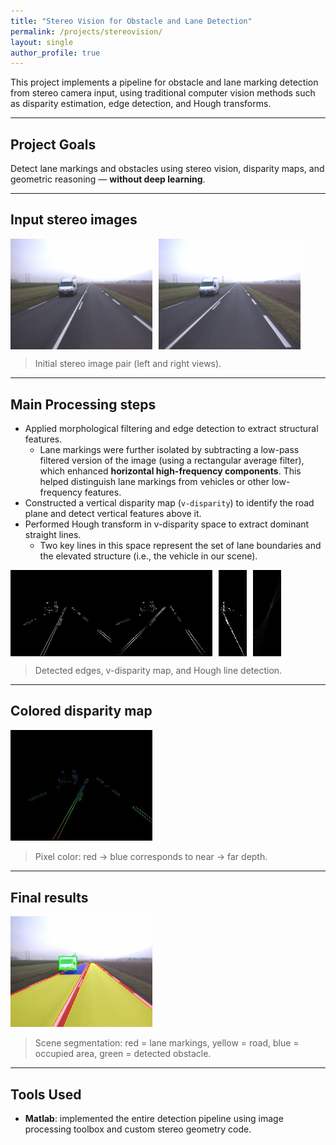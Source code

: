 ```yaml
---
title: "Stereo Vision for Obstacle and Lane Detection"
permalink: /projects/stereovision/
layout: single
author_profile: true
---
```


This project implements a pipeline for obstacle and lane marking detection from stereo camera input, using traditional computer vision methods such as disparity estimation, edge detection, and Hough transforms.

---

## Project Goals

Detect lane markings and obstacles using stereo vision, disparity maps, and geometric reasoning — **without deep learning**.

---

## Input stereo images

<div style="display: flex; gap: 10px;">
  <img src="/assets/images/projects_MIV308/01G.png" width="45%">
  <img src="/assets/images/projects_MIV308/01D.png" width="45%">
</div>

> Initial stereo image pair (left and right views).

---

## Main Processing steps

- Applied morphological filtering and edge detection to extract structural features.
  - Lane markings were further isolated by subtracting a low-pass filtered version of the image (using a rectangular average filter), which enhanced **horizontal high-frequency components**. This helped distinguish lane markings from vehicles or other low-frequency features.
- Constructed a vertical disparity map (`v-disparity`) to identify the road plane and detect vertical features above it.
- Performed Hough transform in v-disparity space to extract dominant straight lines.
  - Two key lines in this space represent the set of lane boundaries and the elevated structure (i.e., the vehicle in our scene).

<div style="display: flex; flex-wrap: wrap; gap: 10px;">
  <img src="/assets/images/projects_MIV308/gd_ouvert.jpg" width="64%">
  <img src="/assets/images/projects_MIV308/v_dis.jpg" width="9%">
  <img src="/assets/images/projects_MIV308/hough.jpg" width="9%">
</div>

> Detected edges, v-disparity map, and Hough line detection.

---

## Colored disparity map

<img src="/assets/images/projects_MIV308/color_disp.jpg" width="45%">

> Pixel color: red -> blue corresponds to near -> far depth.

---

## Final results

<img src="/assets/images/projects_MIV308/result.jpg" width="45%">

> Scene segmentation: red = lane markings, yellow = road, blue = occupied area, green = detected obstacle.

---

## Tools Used

- **Matlab**: implemented the entire detection pipeline using image processing toolbox and custom stereo geometry code.
